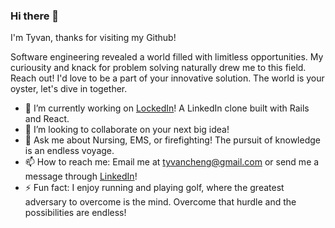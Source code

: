 ### Hi there 👋

I'm Tyvan, thanks for visiting my Github!

Software engineering revealed a world filled with limitless opportunities. My curiousity and knack for problem solving naturally drew me to this field. Reach out! I'd love to be a part of your innovative solution. The world is your oyster, let's dive in together.

- 🔭 I’m currently working on [LockedIn](https://github.com/tyvancheng/LinkedIn-Clone)! A LinkedIn clone built with Rails and React.
- 👯 I’m looking to collaborate on your next big idea!
- 💬 Ask me about Nursing, EMS, or firefighting! The pursuit of knowledge is an endless voyage.
- 📫 How to reach me: Email me at tyvancheng@gmail.com or send me a message through [LinkedIn](https://www.linkedin.com/in/tyvan-cheng-7431748b/)!
- ⚡ Fun fact: I enjoy running and playing golf, where the greatest adversary to overcome is the mind. Overcome that hurdle and the possibilities are endless!
  
<!--
- 🌱 I’m currently learning ...
- 🤔 I’m looking for help with ...
- 😄 Pronouns: ...
- ⚡ Fun fact: ...
-->
